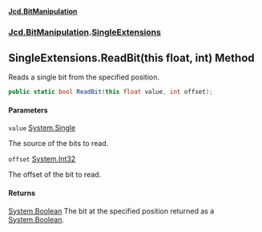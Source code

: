 #### [Jcd.BitManipulation](index.md 'index')
### [Jcd.BitManipulation](Jcd.BitManipulation.md 'Jcd.BitManipulation').[SingleExtensions](Jcd.BitManipulation.SingleExtensions.md 'Jcd.BitManipulation.SingleExtensions')

## SingleExtensions.ReadBit(this float, int) Method

Reads a single bit from the specified position.

```csharp
public static bool ReadBit(this float value, int offset);
```
#### Parameters

<a name='Jcd.BitManipulation.SingleExtensions.ReadBit(thisfloat,int).value'></a>

`value` [System.Single](https://docs.microsoft.com/en-us/dotnet/api/System.Single 'System.Single')

The source of the bits to read.

<a name='Jcd.BitManipulation.SingleExtensions.ReadBit(thisfloat,int).offset'></a>

`offset` [System.Int32](https://docs.microsoft.com/en-us/dotnet/api/System.Int32 'System.Int32')

The offset of the bit to read.

#### Returns
[System.Boolean](https://docs.microsoft.com/en-us/dotnet/api/System.Boolean 'System.Boolean')
The bit at the specified position returned as a [System.Boolean](https://docs.microsoft.com/en-us/dotnet/api/System.Boolean 'System.Boolean').